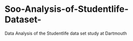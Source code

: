 # Soo-Analysis-of-Studentlife-Dataset-
Data Analysis of the Studentlife data set study at Dartmouth
